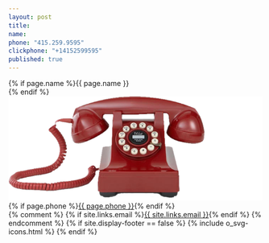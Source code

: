 ```yaml
---
layout: post
title:
name:
phone: "415.259.9595"
clickphone: "+14152599595"
published: true
---
```


<section id="contact" class="contact container-fluid">
  <div class="row">
    <div class="col-sm-12 text-center">
      {% if page.name %}{{ page.name }}<br>{% endif %}
      <div>
        <img class="phone" src="../img/red-phone.png" alt="telphone">
        {% if page.phone %}<a class="phonenumber" href="tel:{{ page.clickphone }}">{{ page.phone }}</a>{% endif %}
      </div>
      {% comment %}
        {% if site.links.email %}<a href="email:{{ site.links.email }}">{{ site.links.email }}</a>{% endif %}
      {% endcomment %}
      {% if site.display-footer == false %}
        {% include o_svg-icons.html %}
      {% endif %}
    </div>
  </div>
</section>
